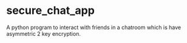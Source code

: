 # secure_chat_app
A python program to interact with friends in a chatroom which is have asymmetric 2 key encryption.
